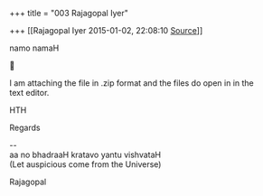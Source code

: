 +++
title = "003 Rajagopal Iyer"

+++
[[Rajagopal Iyer	2015-01-02, 22:08:10 [Source](https://groups.google.com/g/samskrita/c/lq_3sRpa56E)]]



namo namaH  



I am attaching the file in .zip format and the files do open in in the  
text editor.  
  
HTH  
  
Regards  
  
--  
aa no bhadraaH kratavo yantu vishvataH  
(Let auspicious come from the Universe)  
  
Rajagopal  


